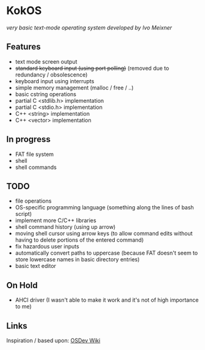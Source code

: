 # KokOS
*very basic text-mode operating system developed by Ivo Meixner*

## Features
- text mode screen output
- ~~standard keyboard input (using port polling)~~ (removed due to redundancy / obsolescence)
- keyboard input using interrupts
- simple memory management (malloc / free / ..)
- basic cstring operations
- partial C &lt;stdlib.h&gt; implementation
- partial C &lt;stdio.h&gt; implementation
- C++ &lt;string&gt; implementation
- C++ &lt;vector&gt; implementation

## In progress
- FAT file system
- shell
- shell commands

## TODO
- file operations
- OS-specific programming language (something along the lines of bash script)
- implement more C/C++ libraries
- shell command history (using up arrow)
- moving shell cursor using arrow keys (to allow command edits without having to delete portions of the entered command)
- fix hazardous user inputs
- automatically convert paths to uppercase (because FAT doesn't seem to store lowercase names in basic directory entries)
- basic text editor

## On Hold
- AHCI driver (I wasn't able to make it work and it's not of high importance to me)

## Links
<div>Inspiration / based upon: <a href="http://wiki.osdev.org/Main_Page">OSDev Wiki</a></div>
